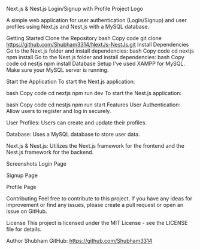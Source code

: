 Next.js & Nest.js Login/Signup with Profile
Project Logo

A simple web application for user authentication (Login/Signup) and user profiles using Next.js and Nest.js with a MySQL database.

Getting Started
Clone the Repository
bash
Copy code
git clone https://github.com/Shubham3314/NextJs-NestJs.git
Install Dependencies
Go to the Next.js folder and install dependencies:
bash
Copy code
cd nextjs
npm install
Go to the Nest.js folder and install dependencies:
bash
Copy code
cd nestjs
npm install
Database Setup
I've used XAMPP for MySQL. Make sure your MySQL server is running.

Start the Application
To start the Next.js application:

bash
Copy code
cd nextjs
npm run dev
To start the Nest.js application:

bash
Copy code
cd nestjs
npm run start
Features
User Authentication: Allow users to register and log in securely.

User Profiles: Users can create and update their profiles.

Database: Uses a MySQL database to store user data.

Next.js & Nest.js: Utilizes the Next.js framework for the frontend and the Nest.js framework for the backend.

Screenshots
Login Page

Signup Page

Profile Page

Contributing
Feel free to contribute to this project. If you have any ideas for improvement or find any issues, please create a pull request or open an issue on GitHub.

License
This project is licensed under the MIT License - see the LICENSE file for details.

Author
Shubham
GitHub: https://github.com/Shubham3314

